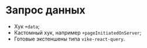 # Запрос данных

<style>
[data-slidev-no="33"] {
    ul, code {
        font-size: 1.5rem !important;
    }
}
</style>

- Хук `+data`;
- Кастомный хук, например `+pageInitiatedOnServer`;
- Готовые экстеншены типа `vike-react-query`.


